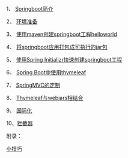 1、 [Springboot简介](Springboot简介.md)  

2、 [环境准备](环境准备.md)  

3、 [使用maven创建springboot工程helloworld](使用maven创建springboot工程helloworld.md)  

4、 [将springboot应用打包成可执行的jar包](将springboot应用打包成可执行的jar包.md)  

5、 [使用Spring Initializr快速创建springboot工程](使用SpringInitializr快速创建springboot工程.md)  

6、 [Spring Boot中使用thymeleaf](SpringBoot中使用thymeleaf.md)  

7、 [SpringMVC的定制](SpringMVC的定制.md)  

8、 [Thymeleaf与webjars相结合](Thymeleaf与webjars相结合.md)  

9、 [国际化](国际化.md)  

10、[拦截器](拦截器.md)    



附录：  

[小技巧](小技巧.md)  



